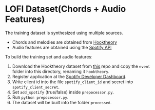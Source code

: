# LOFI Dataset(Chords + Audio Features)

The training dataset is synthesized using multiple sources.

* Chords and melodies are obtained from [Hooktheory](https://www.hooktheory.com/)
* Audio features are obtained using the [Spotify API](https://developer.spotify.com/documentation/web-api/)

To build the training set and audio features:

1. Download the Hooktheory dataset from [this](https://github.com/wayne391/lead-sheet-dataset) repo and copy the `event` folder into this directory, renaming it `hooktheory`.
2. Register application at the [Spotify Developer Dashboard](https://developer.spotify.com/dashboard).
3. Write client id into the file `spotify_client_id` and secret into `spotify_client_secret`.
4. Set  `add_spotify` (true/false) inside `prepocessor.py`.
5. Run `python prepocessor.py`.
6. The dataset will be built into the folder `processed`.


